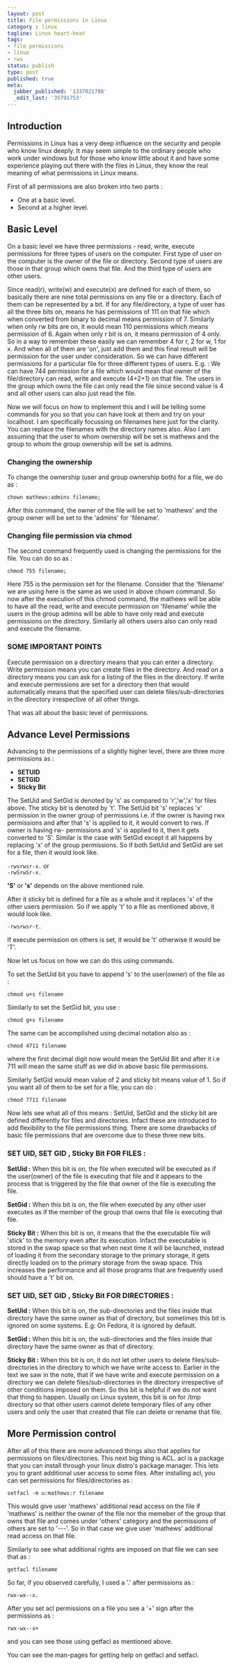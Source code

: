 ```yaml
---
layout: post
title: File permissions in Linux
category : linux
tagline: Linux heart-beat
tags:
- file permissions
- linux
- rwx
status: publish
type: post
published: true
meta:
  jabber_published: '1337021788'
  _edit_last: '35791753'
---
```

## Introduction 
Permissions in Linux has a very deep influence on the security and people who know linux deeply. It may seem simple to the ordinary people who work under windows but for those who know little about it and have some experience playing out there with the files in Linux, they know the real meaning of what permissions in Linux means.
 

First of all permissions are also broken into two parts :
- One at a basic level. 
- Second at a higher level. 
 
## Basic Level
On a basic level we have three permissions - read, write, execute permissions for three types of users on the computer.
First type of user on the computer is the owner of the file or directory. Second type of users are those in that group which owns that file. And the third type of users are other users.
  
Since read(r), write(w) and execute(x) are defined for each of them, so basically there are nine total permissions on any file or a directory. Each of them can be represented by a bit. 
If for any file/directory, a type of user has all the three bits on, means he has permissions of 111 on that file which when converted from binary to decimal means permission of 7. Similarly when only rw bits are on, it would mean 110 permissions which means permission of 6. Again when only r bit is on, it means permission of 4 only. So in a way to remember these easily we can remember 4 for r, 2 for w, 1 for x. And when all of them are 'on', just add them and this final result will be permission for the user under consideration. 
So we can have different permissions for a particular file for three different types of users. E.g. : We can have 744 permission for a file which would mean that owner of the file/directory can read, write and execute (4+2+1) on that file. The users in the group which owns the file can only read the file since second value is 4 and all other users can also just read the file.
  
Now we will focus on how to implement this and I will be telling some commands for you so that you can have look at them and try on your localhost.
I am specifically focussing on filenames here just for the clarity. You can replace the filenames with the directory names also. Also I am assuming that the user to whom ownership will be set is mathews and the group to whom the group ownership will be set is admins.

### Changing the ownership  
To change the ownership (user and group ownership both) for a file, we do as :
  
`chown mathews:admins filename;`
 
After this command, the owner of the file will be set to 'mathews' and the group owner will be set to the 'admins' for 'filename'.
  
### Changing file permission via chmod
The second command frequently used is changing the permissions for the file. You can do so as :
  
`chmod 755 filename;`
 
Here 755 is the permission set for the filename. Consider that the 'filename' we are using here is the same as we used in above chown command. So now after the execution of this chmod command, the mathews will be able to have all the read, write and execute permission on 'filename' while the users in the group admins will be able to have only read and execute permissions on the directory. Similarly all others users also can only read and execute the filename.
  
### SOME IMPORTANT POINTS 
Execute permission on a directory means that you can enter a directory. Write permission means you can create files in the directory. And read on a directory means you can ask for a listing of the files in the directory.
If write and execute permissions are set for a directory then that would automatically means that the specified user can delete files/sub-directories in the directory irrespective of all other things.
 
That was all about the basic level of permissions.
  
## Advance Level Permissions
Advancing to the permissions of a slightly higher level, there are three more permissions as :  
- **SETUID**
- **SETGID**
- **Sticky Bit**
 
The SetUid and SetGid is denoted by 's' as compared to 'r','w','x' for files above. The sticky bit is denoted by 't'.
The SetUid bit 's' replaces 'x' permission in the owner group of permissions i.e. if the owner is having rwx permissions and after that 's' is applied to it, it would convert to rws. If owner is having rw- permissions and 's' is applied to it, then it gets converted to 'S'.
Similar is the case with SetGid except it all happens by replacing 'x' of the group permissions. So if both SetUid and SetGid are set for a file, then it would look like.
  
`-rwsrwsr-x.` 
 or  
`-rwSrwSr-x.`
  
**'S'** or **'s'** depends on the above mentioned rule.
  
After it sticky bit is defined for a file as a whole and it replaces 'x' of the other users permission. So if we apply 't' to a file as mentioned above, it would look like.
  
`-rwsrwsr-t.`
  
If execute permission on others is set, it would be 't' otherwise it would be 'T'.
  
Now let us focus on how we can do this using commands.

To set the SetUid bit you have to append 's' to the user(owner) of the file as :
 
`chmod u+s filename`
   
Similarly to set the SetGid bit, you use :
   
`chmod g+s filename`
 
The same can be accomplished using decimal notation also as :
   
`chmod 4711 filename`
 
where the first decimal digit now would mean the SetUid Bit and after it i.e 711 will mean the same stuff as we did in above basic file permissions.
  
Similarly SetGid would mean value of 2 and sticky bit means value of 1. So if you want all of them to be set for a file, you can do :
   
`chmod 7711 filename`
   
Now lets see what all of this means : 
SetUid, SetGid and the sticky bit are defined differently for files and directories. Infact these are introduced to add flexibility to the file permissions thing. There are some drawbacks of basic file permissions that are overcome due to these three new bits.
 
### SET UID, SET GID , Sticky Bit FOR FILES :
  
**SetUid :** When this bit is on, the file when executed will be executed as if the user(owner) of the file is executing that file and it appears to the process that is triggered by the file that owner of the file is executing the file.

**SetGid :** When this bit is on, the file when executed by any other user executes as if the member of the group that owns that file is executing that file. 

**Sticky Bit :** When this bit is on, it means that the the executable file will 'stick' to the memory even after its execution. Infact the executable is stored in the swap space so that when next time it will be launched, instead of loading it from the secondary storage to the primary storage, it gets directly loaded on to the primary storage from the swap space. This increases the performance and all those programs that are frequently used should have a 't' bit on. 
 
### SET UID, SET GID , Sticky Bit FOR DIRECTORIES : 
  
**SetUid :** When this bit is on, the sub-directories and the files inside that directory have the same owner as that of directory, but sometimes this bit is ignored on some systems. E.g: On Fedora, it is ignored by default.

**SetGid :** When this bit is on, the sub-directories and the files inside that directory have the same owner as that of directory.

**Sticky Bit :** When this bit is on, it do not let other users to delete files/sub-directories in the directory to which we have write access to. Earlier in the text we saw in the note, that if we have write and execute permission on a directory we can delete files/sub-directories in the directory irrespective of other conditions imposed on them. So this bit is helpful if we do not want that thing to happen. Usually on Linux system, this bit is on for /tmp directory so that other users cannot delete temporary files of any other users and only the user that created that file can delete or rename that file.
  
## More Permission control 
After all of this there are more advanced things also that applies for permissions on files/directories. This next big thing is ACL. acl is a package that you can install through your linux distro's package manager. This lets you to grant additional user access to some files.
After installing acl, you can set permissions for files/directories as :
  
`setfacl -m u:mathews:r filename`
 
This would give user 'mathews' additional read access on the file if 'mathews' is neither the owner of the file nor the memeber of the group that owns that file and comes under 'others' category and the permissions of others are set to '---'. So in that case we give user 'mathews' additional read access on that file.
  
Similarly to see what additional rights are imposed on that file we can see that as :
   
`getfacl filename`
 
So far, if you observed carefully, I used a '.' after permissions as :
 
`rwx-wx--x.`
  
After you set acl permissions on a file you see a '+' sign after the permissions as :
  
`rwx-wx--x+`

and you can see those using getfacl as mentioned above.
  
You can see the man-pages for getting help on getfacl and setfacl.
 
